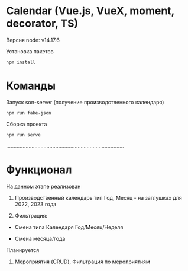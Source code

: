 # Calendar (Vue.js, VueX, moment, decorator, TS)

Версия node: v14.17.6

Установка пакетов

````
npm install
````

# Команды

Запуск son-server (получение производственного календаря)
````
npm run fake-json
````

Сборка проекта
````
npm run serve
````

...............................................................................

# Функционал

На данном этапе реализован

1. Производственный календарь тип Год, Месяц - на заглушках для 2022, 2023 года

2. Фильтрация:

* Смена типа Календаря Год/Месяц/Неделя

* Смена месяца/года


Планируется

1. Мероприятия (CRUD), Фильтрация по мероприятиям
